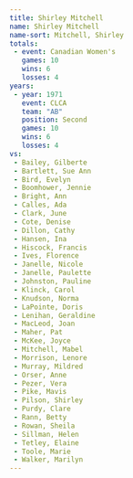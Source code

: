 ```yaml
---
title: Shirley Mitchell
name: Shirley Mitchell
name-sort: Mitchell, Shirley
totals:
 - event: Canadian Women's
   games: 10
   wins: 6
   losses: 4
years:
 - year: 1971
   event: CLCA
   team: "AB"
   position: Second
   games: 10
   wins: 6
   losses: 4
vs:
 - Bailey, Gilberte
 - Bartlett, Sue Ann
 - Bird, Evelyn
 - Boomhower, Jennie
 - Bright, Ann
 - Calles, Ada
 - Clark, June
 - Cote, Denise
 - Dillon, Cathy
 - Hansen, Ina
 - Hiscock, Francis
 - Ives, Florence
 - Janelle, Nicole
 - Janelle, Paulette
 - Johnston, Pauline
 - Klinck, Carol
 - Knudson, Norma
 - LaPointe, Doris
 - Lenihan, Geraldine
 - MacLeod, Joan
 - Maher, Pat
 - McKee, Joyce
 - Mitchell, Mabel
 - Morrison, Lenore
 - Murray, Mildred
 - Orser, Anne
 - Pezer, Vera
 - Pike, Mavis
 - Pilson, Shirley
 - Purdy, Clare
 - Rann, Betty
 - Rowan, Sheila
 - Sillman, Helen
 - Tetley, Elaine
 - Toole, Marie
 - Walker, Marilyn
---
```

